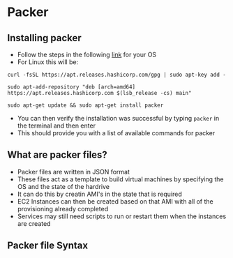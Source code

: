 # Packer
## Installing packer
- Follow the steps in the following [link](https://learn.hashicorp.com/tutorials/packer/getting-started-install/) for your OS
- For Linux this will be:

```curl -fsSL https://apt.releases.hashicorp.com/gpg | sudo apt-key add -```

```sudo apt-add-repository "deb [arch=amd64] https://apt.releases.hashicorp.com $(lsb_release -cs) main"```

```sudo apt-get update && sudo apt-get install packer```

- You can then verify the installation was successful by typing `packer` in the terminal and then enter
- This should provide you with a list of available commands for packer
## What are packer files?
- Packer files are written in JSON format
- These files act as a template to build virtual machines by specifying the OS and the state of the hardrive
- It can do this by creatin AMI's in the state that is required
- EC2 Instances can then be created based on that AMI with all of the provisioning already completed
- Services may still need scripts to run or restart them when the instances are created
## Packer file Syntax
